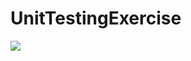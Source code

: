 # UnitTestingExercise
![](https://github.com/Verson-tech/UnitTestingExercise/commit/3af520742e95b0f8901e7dc5d4dbf7098aba7fed)
